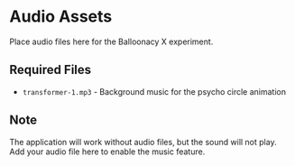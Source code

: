 # Audio Assets

Place audio files here for the Balloonacy X experiment.

## Required Files

- `transformer-1.mp3` - Background music for the psycho circle animation

## Note

The application will work without audio files, but the sound will not play. Add your audio file here to enable the music feature.

